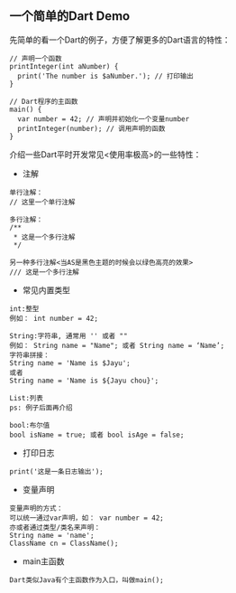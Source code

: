## 一个简单的Dart Demo
先简单的看一个Dart的例子，方便了解更多的Dart语言的特性：
  
```
// 声明一个函数
printInteger(int aNumber) {
  print('The number is $aNumber.'); // 打印输出
}

// Dart程序的主函数
main() {
  var number = 42; // 声明并初始化一个变量number
  printInteger(number); // 调用声明的函数
}
```
介绍一些Dart平时开发常见<使用率极高>的一些特性：

* 注解  

```
单行注解：  
// 这里一个单行注解
  
多行注解：  
/**
 * 这是一个多行注解
 */
 
另一种多行注解<当AS是黑色主题的时候会以绿色高亮的效果>
/// 这是一个多行注解
```
* 常见内置类型

```
int:整型
例如： int number = 42;

String:字符串, 通常用 '' 或者 ""
例如： String name = "Name"; 或者 String name = ‘Name’;
字符串拼接：
String name = 'Name is $Jayu';
或者
String name = 'Name is ${Jayu chou}';

List:列表 
ps: 例子后面再介绍

bool:布尔值
bool isName = true; 或者 bool isAge = false;
```
* 打印日志

```
print('这是一条日志输出');
```
* 变量声明

```
变量声明的方式：
可以统一通过var声明，如： var number = 42;
亦或者通过类型/类名来声明： 
String name = 'name'; 
ClassName cn = ClassName();
```
* main主函数

```
Dart类似Java有个主函数作为入口，叫做main();
```

